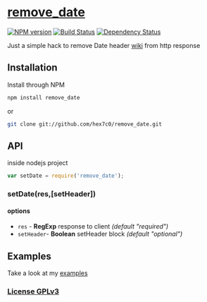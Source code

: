 # [remove_date](http://supergiovane.tk/#/remove_date)

[![NPM version](https://badge.fury.io/js/remove_date.svg)](http://badge.fury.io/js/remove_date)
[![Build Status](https://travis-ci.org/hex7c0/remove_date.svg)](https://travis-ci.org/hex7c0/remove_date)
[![Dependency Status](https://david-dm.org/hex7c0/remove_date/status.svg)](https://david-dm.org/hex7c0/remove_date)

Just a simple hack to remove Date header [wiki](https://en.wikipedia.org/wiki/List_of_HTTP_header_fields) from http response

## Installation

Install through NPM

```bash
npm install remove_date
```
or
```bash
git clone git://github.com/hex7c0/remove_date.git
```

## API

inside nodejs project
```js
var setDate = require('remove_date');
```

### setDate(res,[setHeader])

#### options

 - `res` - **RegExp** response to client *(default "required")*
 - `setHeader`- **Boolean** setHeader block *(default "optional")*

## Examples

Take a look at my [examples](https://github.com/hex7c0/remove_date/tree/master/examples)

### [License GPLv3](http://opensource.org/licenses/GPL-3.0)
